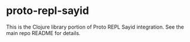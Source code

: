 # proto-repl-sayid

This is the Clojure library portion of Proto REPL Sayid integration. See the main repo README for details.
